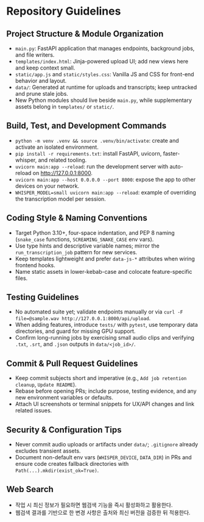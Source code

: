 # Repository Guidelines

## Project Structure & Module Organization
- `main.py`: FastAPI application that manages endpoints, background jobs, and file writers.
- `templates/index.html`: Jinja-powered upload UI; add new views here and keep context small.
- `static/app.js` and `static/styles.css`: Vanilla JS and CSS for front-end behavior and layout.
- `data/`: Generated at runtime for uploads and transcripts; keep untracked and prune stale jobs.
- New Python modules should live beside `main.py`, while supplementary assets belong in `templates/` or `static/`.

## Build, Test, and Development Commands
- `python -m venv .venv && source .venv/bin/activate`: create and activate an isolated environment.
- `pip install -r requirements.txt`: install FastAPI, uvicorn, faster-whisper, and related tooling.
- `uvicorn main:app --reload`: run the development server with auto-reload on http://127.0.0.1:8000.
- `uvicorn main:app --host 0.0.0.0 --port 8000`: expose the app to other devices on your network.
- `WHISPER_MODEL=small uvicorn main:app --reload`: example of overriding the transcription model per session.

## Coding Style & Naming Conventions
- Target Python 3.10+, four-space indentation, and PEP 8 naming (`snake_case` functions, `SCREAMING_SNAKE_CASE` env vars).
- Use type hints and descriptive variable names; mirror the `run_transcription_job` pattern for new services.
- Keep templates lightweight and prefer `data-js-*` attributes when wiring frontend hooks.
- Name static assets in lower-kebab-case and colocate feature-specific files.

## Testing Guidelines
- No automated suite yet; validate endpoints manually or via `curl -F file=@sample.wav http://127.0.0.1:8000/api/upload`.
- When adding features, introduce `tests/` with `pytest`, use temporary data directories, and guard for missing GPU support.
- Confirm long-running jobs by exercising small audio clips and verifying `.txt`, `.srt`, and `.json` outputs in `data/<job_id>/`.

## Commit & Pull Request Guidelines
- Keep commit subjects short and imperative (e.g., `Add job retention cleanup`, `Update README`).
- Rebase before opening PRs; include purpose, testing evidence, and any new environment variables or defaults.
- Attach UI screenshots or terminal snippets for UX/API changes and link related issues.

## Security & Configuration Tips
- Never commit audio uploads or artifacts under `data/`; `.gitignore` already excludes transient assets.
- Document non-default env vars (`WHISPER_DEVICE`, `DATA_DIR`) in PRs and ensure code creates fallback directories with `Path(...).mkdir(exist_ok=True)`.

## Web Search
- 작업 시 최신 정보가 필요하면 웹검색 기능을 즉시 활성화하고 활용한다.
- 웹검색 결과를 기반으로 한 변경 사항은 출처와 최신 버전을 검증한 뒤 적용한다.

